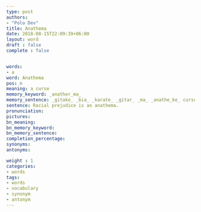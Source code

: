 ```yaml
---
type: post
authors:
- "Polo Dev"
title: Anathema
date: 2018-08-15T22:09:39+06:00
layout: word
draft : false
complete : false


words:
- a
word: Anathema
pos: n
meaning: a curse
memory_keyword: _anather_ma_
memory_sentence: _gitake_ _bia_ _karate_ _gitar_ _ma_ _anathe_ke_ curse _dilo_
sentence: Racial prejudice is an anathema.
pronunciation:
pictures:
bn_meaning: 
bn_memory_keyword: 
bn_memory_sentence:
completion_percentage:
synonyms:
antonyms:

weight : 1
categories:
- words
tags:
- words
- vocabulary
- synonym
- antonym
---
```

